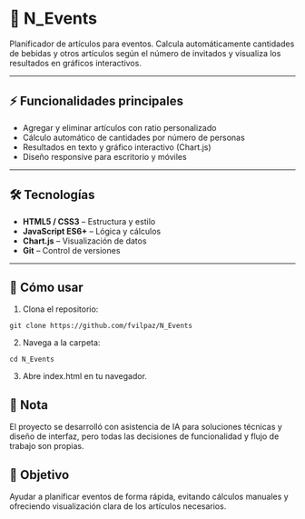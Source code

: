 # 🍻 N_Events

Planificador de artículos para eventos. Calcula automáticamente cantidades de bebidas y otros artículos según el número de invitados y visualiza los resultados en gráficos interactivos.

---

## ⚡ Funcionalidades principales

- Agregar y eliminar artículos con ratio personalizado
- Cálculo automático de cantidades por número de personas
- Resultados en texto y gráfico interactivo (Chart.js)
- Diseño responsive para escritorio y móviles

---

## 🛠️ Tecnologías

- **HTML5 / CSS3** – Estructura y estilo
- **JavaScript ES6+** – Lógica y cálculos
- **Chart.js** – Visualización de datos
- **Git** – Control de versiones

---

## 🚀 Cómo usar


1. Clona el repositorio:
```
git clone https://github.com/fvilpaz/N_Events
```
2. Navega a la carpeta:
```
cd N_Events
```
3. Abre index.html en tu navegador.

## 📝 Nota

El proyecto se desarrolló con asistencia de IA para soluciones técnicas y diseño de interfaz, pero todas las decisiones de funcionalidad y flujo de trabajo son propias.

## 📌 Objetivo

Ayudar a planificar eventos de forma rápida, evitando cálculos manuales y ofreciendo visualización clara de los artículos necesarios.
